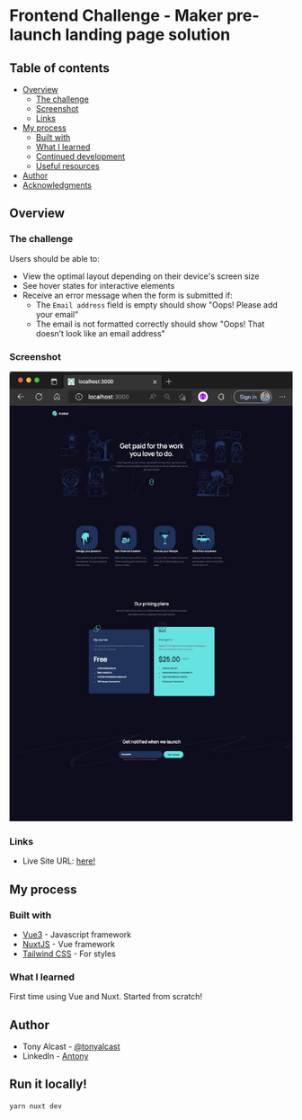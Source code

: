 # Frontend Challenge - Maker pre-launch landing page solution

## Table of contents

- [Overview](#overview)
  - [The challenge](#the-challenge)
  - [Screenshot](#screenshot)
  - [Links](#links)
- [My process](#my-process)
  - [Built with](#built-with)
  - [What I learned](#what-i-learned)
  - [Continued development](#continued-development)
  - [Useful resources](#useful-resources)
- [Author](#author)
- [Acknowledgments](#acknowledgments)


## Overview

### The challenge

Users should be able to:

- View the optimal layout depending on their device's screen size
- See hover states for interactive elements
- Receive an error message when the form is submitted if:
  - The `Email address` field is empty should show "Oops! Please add your email"
  - The email is not formatted correctly should show "Oops! That doesn’t look like an email address"

### Screenshot

<img src="./screenshots/ss_01.png" width="550" height="800" />


### Links

- Live Site URL: [here!](https://develop--calm-zabaione-3f128c.netlify.app/)

## My process

### Built with

- [Vue3](https://vuejs.org/) - Javascript framework
- [NuxtJS](https://nuxtjs.org/) - Vue framework
- [Tailwind CSS](https://tailwindcss.com/) - For styles


### What I learned

First time using Vue and Nuxt. Started from scratch! 


## Author

- Tony Alcast - [@tonyalcast](https://www.youtube.com/channel/UC9I45tVGtrFqyTOxCARG-hg)
- LinkedIn - [Antony](https://www.linkedin.com/in/tony-alcast/)


## Run it locally!

```
yarn nuxt dev
```
